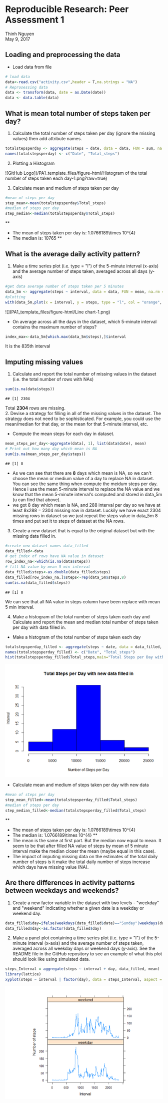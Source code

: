 # Reproducible Research: Peer Assessment 1
Thinh Nguyen  
May 9, 2017  
## Loading and preprocessing the data

- Load data from file

```r
# load data
data<-read.csv("activity.csv",header = T,na.strings = "NA")
# Reprosessing data
data <- transform(data, date = as.Date(date))
data <- data.table(data)
```

## What is mean total number of steps taken per day?
1. Calculate the total number of steps taken per day (ignore the missing values) then add attribute names.


```r
totalstepsperday <- aggregate(steps ~ date, data = data, FUN = sum, na.rm = T)
names(totalstepsperday) <- c("Date", "Total_steps")
```

2. Plotting a Histogram 

![GitHub Logo](/PA1_template_files/figure-html/Histogram of the total number of steps taken each day-1.png?raw=true)<!-- -->

3. Calculate mean and medium of steps taken per day


```r
#mean of steps per day
step_mean<-mean(totalstepsperday$Total_steps)
#median of steps per day
step_median<-median(totalstepsperday$Total_steps)
```

**
- The mean of steps taken per day is: 1.0766189\times 10^{4}  
- The median is: 10765
**  

## What is the average daily activity pattern?
1. Make a time series plot (i.e. type = "l") of the 5-minute interval (x-axis) and the average number of steps taken, averaged across all days (y-axis)


```r
#get data average number of steps taken per 5 minutes
data_5m <- aggregate(steps ~ interval, data = data, FUN = mean, na.rm = T)
#plotting
with(data_5m,plot(x = interval, y = steps, type = "l", col = "orange", xlab = "5-minute Intervals", ylab = "Average Steps Taken per Days",main = "Average Daily Activity Pattern"))
```

![](PA1_template_files/figure-html/Line chart-1.png)<!-- -->
- On average across all the days in the dataset, which 5-minute interval contains the maximum number of steps?

```r
index_max<-data_5m[which.max(data_5m$steps),]$interval
```
It is the 835th interval   

## Imputing missing values
1. Calculate and report the total number of missing values in the dataset (i.e. the total number of rows with NAs)

```r
sum(is.na(data$steps))
```

```
## [1] 2304
```
Total **2304**  rows are missing.  
2. Devise a strategy for filling in all of the missing values in the dataset. The strategy does not need to be sophisticated. For example, you could use the mean/median for that day, or the mean for that 5-minute interval, etc.

- Compute the mean steps for each day in dataset.

```r
mean_steps_per_day<-aggregate(data[, 1], list(data$date), mean)
# Print out how many day which mean is NA
sum(is.na(mean_steps_per_day$steps))
```

```
## [1] 8
```
- As we can see that there are **8** days which mean is NA, so we can't choose the mean or medium value of a day to replace NA in dataset. You can see the same thing when compute the meidum steps per day. Hence i use the mean 5-minute interval to replace the NA value and we know that the mean 5-minute interval's computed and stored in data_5m (u can find that above).
- we got 8 day which mean is NA, and 288 interval per day so we have at least 8x288 = 2304 missing row in dataset. Luckily we have exact 2304 missing rows in dataset so we just repeat the steps value in data_5m 8 times and put set it to steps of dataset at the NA rows.
3. Create a new dataset that is equal to the original dataset but with the missing data filled in. 

```r
#create new dataset names data_filled
data_filled<-data
# get index of rows have NA value in dataset
row_index_na<-which(is.na(data$steps))
# fill NA value by mean 5 min interval 
data_filled$steps<-as.double(data_filled$steps)
data_filled[row_index_na,]$steps<-rep(data_5m$steps,8)
sum(is.na(data_filled$steps))
```

```
## [1] 0
```
We can see that all NA value in steps column have been replace with mean 5 min interval.

4. Make a histogram of the total number of steps taken each day and Calculate and report the mean and median total number of steps taken per day with data filled in.
- Make a histogram of the total number of steps taken each day

```r
totalstepsperday_filled <- aggregate(steps ~ date, data = data_filled, FUN = sum, na.rm = T)
names(totalstepsperday_filled) <- c("Date", "Total_steps")
hist(totalstepsperday_filled$Total_steps,main="Total Steps per Day with new data filled in",xlab="Number of Steps per Day", ylab = "Interval",col="blue")
```

![](PA1_template_files/figure-html/unnamed-chunk-8-1.png)<!-- -->

- Calculate mean and medium of steps taken per day with new data


```r
#mean of steps per day
step_mean_filled<-mean(totalstepsperday_filled$Total_steps)
#median of steps per day
step_median_filled<-median(totalstepsperday_filled$Total_steps)
```

**
- The mean of steps taken per day is: 1.0766189\times 10^{4}  
- The median is: 1.0766189\times 10^{4}
**  
- The mean is the same at first part. But the median now equal to mean. It seem to be that after filled NA value of steps by mean of 5 minute interval make the median closer the mean (maybe equal in this case). 
- The impact of imputing missing data on the estimates of the total daily number of steps is it make the total daily number of steps increase which days have missing value (NA).  

## Are there differences in activity patterns between weekdays and weekends?
1. Create a new factor variable in the dataset with two levels - "weekday" and "weekend" indicating whether a given date is a weekday or weekend day.

```r
data_filled$day=ifelse(weekdays(data_filled$date)=="Sunday"|weekdays(data_filled$date)=="Saturday","weekend","weekday")
data_filled$day<-as.factor(data_filled$day)
```

2. Make a panel plot containing a time series plot (i.e. type = "l") of the 5-minute interval (x-axis) and the average number of steps taken, averaged across all weekday days or weekend days (y-axis). See the README file in the GitHub repository to see an example of what this plot should look like using simulated data.

```r
steps_Interval = aggregate(steps ~ interval + day, data_filled, mean)
library(lattice)
xyplot(steps ~ interval | factor(day), data = steps_Interval, aspect = 1/2, ylab = "Number of steps", xlab="Interval", type = "l")
```

![](PA1_template_files/figure-html/unnamed-chunk-11-1.png)<!-- -->
